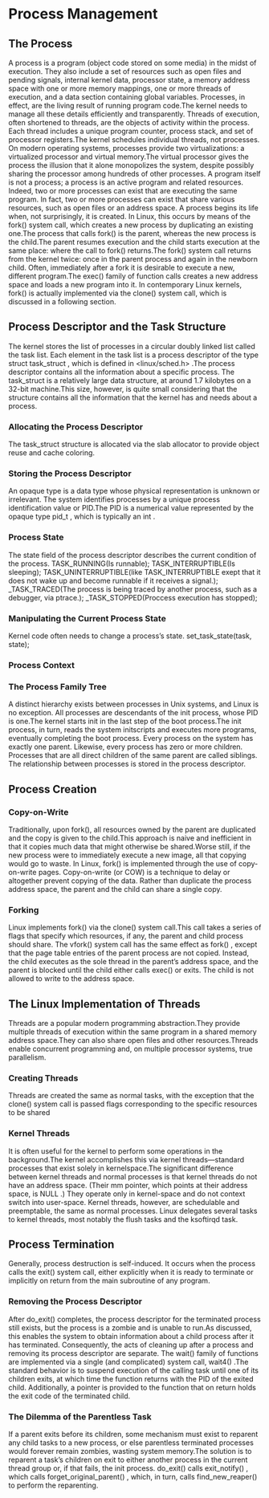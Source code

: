 # Process Management

## The Process
A process is a program (object code stored on some media) in the midst of execution.
They also include a set of resources such as open files and pending signals, internal kernel data, processor state, a memory address space with one or more memory mappings, one or more threads of execution, and a data section containing global variables.
Processes, in effect, are the living result of running program code.The kernel needs to manage all these details efficiently and transparently.
Threads of execution, often shortened to threads, are the objects of activity within the process. Each thread includes a unique program counter, process stack, and set of processor registers.The kernel schedules individual threads, not processes.
On modern operating systems, processes provide two virtualizations: a virtualized processor and virtual memory.The virtual processor gives the process the illusion that it alone monopolizes the system, despite possibly sharing the processor among hundreds of other processes.
A program itself is not a process; a process is an active program and related resources.
Indeed, two or more processes can exist that are executing the same program. In fact, two or more processes can exist that share various resources, such as open files or an address space.
A process begins its life when, not surprisingly, it is created. In Linux, this occurs by means of the fork() system call, which creates a new process by duplicating an existing one.The process that calls fork() is the parent, whereas the new process is the child.The parent resumes execution and the child starts execution at the same place: where the call to fork() returns.The fork() system call returns from the kernel twice: once in the parent process and again in the newborn child.
Often, immediately after a fork it is desirable to execute a new, different program.The exec() family of function calls creates a new address space and loads a new program into it. In contemporary Linux kernels, fork() is actually implemented via the clone() system call, which is discussed in a following section.

## Process Descriptor and the Task Structure
The kernel stores the list of processes in a circular doubly linked list called the task list. Each element in the task list is a process descriptor of the type struct task_struct , which is defined in <linux/sched.h> .The process descriptor contains all the information about a specific process.
The task_struct is a relatively large data structure, at around 1.7 kilobytes on a 32-bit machine.This size, however, is quite small considering that the structure contains all the information that the kernel has and needs about a process.

### Allocating the Process Descriptor
The task_struct structure is allocated via the slab allocator to provide object reuse and cache coloring.

### Storing the Process Descriptor

An opaque type is a data type whose physical representation is unknown or irrelevant.
The system identifies processes by a unique process identification value or PID.The PID is a numerical value represented by the opaque type pid_t , which is typically an int .

### Process State
The state field of the process descriptor describes the current condition of the process.
TASK_RUNNING(Is runnable);
TASK_INTERRUPTIBLE(Is sleeping);
TASK_UNINTERRUPTIBLE(like TASK_INTERRUPTIBLE exept that it does not wake up and become runnable if it receives a signal.);
_TASK_TRACED(The process is being traced by another process, such as a debugger, via ptrace.);
_TASK_STOPPED(Proccess execution has stopped);

### Manipulating the Current Process State
Kernel code often needs to change a process’s state.
set_task_state(task, state);

### Process Context

### The Process Family Tree
A distinct hierarchy exists between processes in Unix systems, and Linux is no exception. All processes are descendants of the init process, whose PID is one.The kernel starts init in the last step of the boot process.The init process, in turn, reads the system initscripts and executes more programs, eventually completing the boot process.
Every process on the system has exactly one parent. Likewise, every process has zero or more children. Processes that are all direct children of the same parent are called siblings. The relationship between processes is stored in the process descriptor.
## Process Creation
### Copy-on-Write
Traditionally, upon fork(), all resources owned by the parent are duplicated and the copy is given to the child.This approach is naive and inefficient in that it copies much data that might otherwise be shared.Worse still, if the new process were to immediately execute a new image, all that copying would go to waste. In Linux, fork() is implemented through the use of copy-on-write pages. Copy-on-write (or COW) is a technique to delay or altogether prevent copying of the data. Rather than duplicate the process address space, the parent and the child can share a single copy.
### Forking
Linux implements fork() via the clone() system call.This call takes a series of flags that specify which resources, if any, the parent and child process should share.
The vfork() system call has the same effect as fork() , except that the page table entries of the parent process are not copied. Instead, the child executes as the sole thread in the parent’s address space, and the parent is blocked until the child either calls exec() or exits. The child is not allowed to write to the address space.

## The Linux Implementation of Threads
Threads are a popular modern programming abstraction.They provide multiple threads of execution within the same program in a shared memory address space.They can also share open files and other resources.Threads enable concurrent programming and, on multiple processor systems, true parallelism.

### Creating Threads
Threads are created the same as normal tasks, with the exception that the clone() system call is passed flags corresponding to the specific resources to be shared

### Kernel Threads
It is often useful for the kernel to perform some operations in the background.The kernel accomplishes this via kernel threads—standard processes that exist solely in kernelspace.The significant difference between kernel threads and normal processes is that kernel threads do not have an address space. (Their mm pointer, which points at their address space, is NULL .) They operate only in kernel-space and do not context switch into user-space. Kernel threads, however, are schedulable and preemptable, the same as normal processes.
Linux delegates several tasks to kernel threads, most notably the flush tasks and the ksoftirqd task.

## Process Termination
Generally, process destruction is self-induced. It occurs when the process calls the exit() system call, either explicitly when it is ready to terminate or implicitly on return from the main subroutine of any program.

### Removing the Process Descriptor
After do_exit() completes, the process descriptor for the terminated process still exists, but the process is a zombie and is unable to run.As discussed, this enables the system to obtain information about a child process after it has terminated. Consequently, the acts of cleaning up after a process and removing its process descriptor are separate.
The wait() family of functions are implemented via a single (and complicated) system call, wait4() .The standard behavior is to suspend execution of the calling task until one of its children exits, at which time the function returns with the PID of the exited child. Additionally, a pointer is provided to the function that on return holds the exit code of the terminated child.
### The Dilemma of the Parentless Task
If a parent exits before its children, some mechanism must exist to reparent any child tasks  to a new process, or else parentless terminated processes would forever remain zombies, wasting system memory.The solution is to reparent a task’s children on exit to either another process in the current thread group or, if that fails, the init process. do_exit() calls exit_notify() , which calls forget_original_parent() , which, in turn, calls find_new_reaper() to perform the reparenting.

